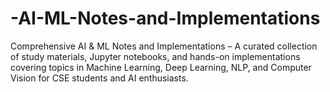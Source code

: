 # -AI-ML-Notes-and-Implementations
Comprehensive AI &amp; ML Notes and Implementations – A curated collection of study materials, Jupyter notebooks, and hands-on implementations covering topics in Machine Learning, Deep Learning, NLP, and Computer Vision for CSE students and AI enthusiasts.

